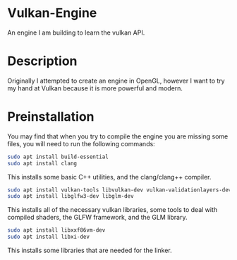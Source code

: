 # Vulkan-Engine
An engine I am building to learn the vulkan API.

# Description
Originally I attempted to create an engine in OpenGL, however I want to try my hand at Vulkan because it is more powerful and modern.

# Preinstallation
You may find that when you try to compile the engine you are missing some files, you will need to run the following commands:
``` bash
sudo apt install build-essential
sudo apt install clang
```
This installs some basic C++ utilities, and the clang/clang++ compiler.

``` bash
sudo apt install vulkan-tools libvulkan-dev vulkan-validationlayers-dev spirv-tools
sudo apt install libglfw3-dev libglm-dev
```
This installs all of the necessary vulkan libraries, some tools to deal with compiled shaders, the GLFW framework, and the GLM library.

``` bash
sudo apt install libxxf86vm-dev
sudo apt install libxi-dev
```
This installs some libraries that are needed for the linker.
